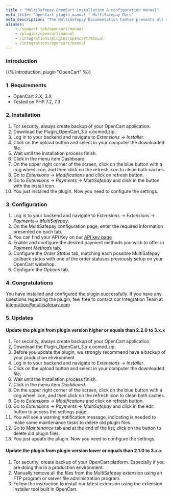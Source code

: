 ```yaml
---
title : "MultiSafepay OpenCart installation & configuration manual"
meta_title: "OpenCart plugin manual - MultiSafepay Docs"
meta_description: "The MultiSafepay Documentation Center presents all relevant information about our Plugins and API. You can also find support pages for payment methods, tools and general questions as well as the contact details of our Support and Integration Teams."
aliases:
    - /support-tab/opencart/manual
    - /plugins/opencart/manual
    - /integrations/plugins/opencart/manual
    - /integrations/opencart/manual
---
```


### Introduction

{{% introduction_plugin "OpenCart" %}}

### 1. Requirements
- OpenCart 2.X, 3.X
- Tested on PHP 7.2, 7.3

### 2. Installation
1. For security, always create backup of your OpenCart application.
2. Download the Plugin_OpenCart_3.x.x.ocmod.zip.
3. Log in to your backend and navigate to _Extensions_ → _Installer_.
4. Click on the upload button and select in your computer the downloaded file.
5. Wait until the installation process finish. 
6. Click in the menu item Dashboard.
7. On the upper right corner of the screen, click on the blue button with a cog wheel icon, and then click on the refresh icon to clean both caches. 
8. Go to _Extensions_ → _Modifications_ and click on refresh button.
9. Go to _Extensions_ → _Payments_ → _MultiSafepay_ and click in the button with the install icon.
10. You just installed the plugin. Now you need to configure the settings. 

### 3. Configuration
1. Log in to your backend and navigate to _Extensions_ → _Extensions_ → _Payments_→ _MultiSafepay_.
2. On the MultiSafepay configuration page, enter the required information presented on each tab. 
3. You can find your API Key on our [API key page](/tools/multisafepay-control/get-your-api-key)
4. Enable and configure the desired payment methods you wish to offer in _Payment Methods_ tab.
5. Configure the _Order Status_ tab, matching each possible MultiSafepay callback status with one of the order statuses previously setup on your OpenCart webshop.
6. Configure the _Options_ tab. 

### 4. Congratulations
You have installed and configured the plugin successfully. If you have any questions regarding the plugin, feel free to contact our Integration Team at <integration@multisafepay.com>

### 5. Updates
#### Update the plugin from plugin version higher or equals than 2.2.0 to 3.x.x
1. For security, always create backup of your OpenCart application.
2. Download the Plugin_OpenCart_3.x.x.ocmod.zip.
3. Before you update the plugin, we strongly recommend have a backup of your production environment
4. Log in to your backend and navigate to _Extensions_ → _Installer_.
5. Click on the upload button and select in your computer the downloaded file.
6. Wait until the installation process finish. 
7. Click in the menu item _Dashboard_.
8. On the upper right corner of the screen, click on the blue button with a cog wheel icon, and then click on the refresh icon to clean both caches. 
9. Go to _Extensions_ → _Modifications_ and click on refresh button.
10. Go to _Extensions_ → _Payments_ → _MultiSafepay_ and click in the edit button to access the settings page.
11. You will see a warning notification message, indicating is needed to make some maintenance tasks to delete old plugin files. 
12. Go to _Maintenance_ tab and at the end of the list; click on the button to delete old plugin files. 
13. You just update the plugin. Now you need to configure the settings. 


#### Update the plugin from plugin version lower or equals than 2.1.0 to 3.x.x
1. For security, create backup of your OpenCart platform. Especially if you are doing this in a production environment.
2. Manually remove all the files from the MultiSafepay extension using an FTP program or server file administration program.
3. Follow the instruction to install our latest extension using the extension installer tool built in OpenCart.

